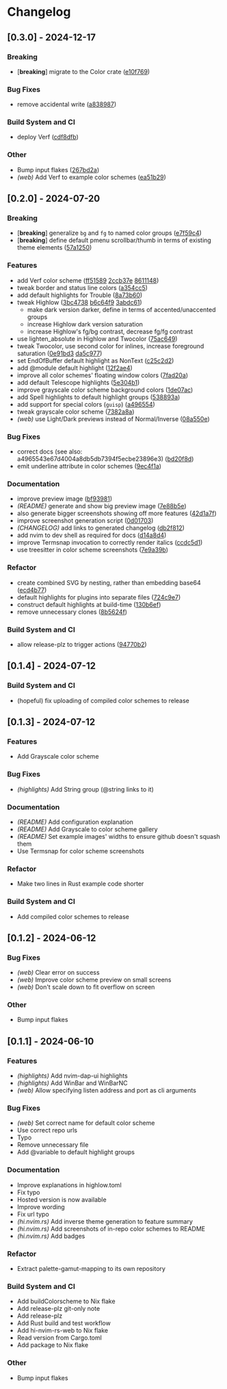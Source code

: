 # Changelog

## [0.3.0] - 2024-12-17

### Breaking
- [**breaking**] migrate to the Color crate
([e10f769](https://github.com/tomcur/hi-nvim-rs/commit/e10f769acb39e2dad285fa7891567bf98e03eed1))


### Bug Fixes
- remove accidental write
([a838987](https://github.com/tomcur/hi-nvim-rs/commit/a83898785473bf1a5bfb2f376fe47c606b03659d))


### Build System and CI
- deploy Verf
([cdf8dfb](https://github.com/tomcur/hi-nvim-rs/commit/cdf8dfb5a4c1aa8b8531d87e212ac129b5f69e81))


### Other
- Bump input flakes
([267bd2a](https://github.com/tomcur/hi-nvim-rs/commit/267bd2a50bdf1f8708a34cd7c2d3a50cd2b29519))
- *(web)* Add Verf to example color schemes
([ea51b29](https://github.com/tomcur/hi-nvim-rs/commit/ea51b29e53c79a168720f66d7c99e087a0723289))


## [0.2.0] - 2024-07-20

### Breaking
- [**breaking**] generalize `bg` and `fg` to named color groups
([e7f59c4](https://github.com/tomcur/hi-nvim-rs/commit/e7f59c42dd9ef8f28f8318bca74d6c8c30dad0cf))
- [**breaking**] define default pmenu scrollbar/thumb in terms of existing theme elements
([57a1250](https://github.com/tomcur/hi-nvim-rs/commit/57a1250da619fcce9796725d42e39bf4cb005ade))


### Features
- add Verf color scheme
([ff51589](https://github.com/tomcur/hi-nvim-rs/commit/ff51589823a87f7ff302ce43d3333e62d15062da) [2ccb37e](https://github.com/tomcur/hi-nvim-rs/commit/2ccb37e9d86ecad09dcf3129c4d2f8f913520a7e) [8611148](https://github.com/tomcur/hi-nvim-rs/commit/8611148ebd8d4a51a8e55f4b8e533a41eef875de))
- tweak border and status line colors
([a354cc5](https://github.com/tomcur/hi-nvim-rs/commit/a354cc5615aa63670320081fc8f06e10f973e1b0))
- add default highlights for Trouble
([8a73b60](https://github.com/tomcur/hi-nvim-rs/commit/8a73b608b1ce38cf98e385e14dc0f0bd1c68431e))
- tweak Highlow ([3bc4738](https://github.com/tomcur/hi-nvim-rs/commit/3bc473876a4aa9a8a26067cb094ad983b31160e6) [b6c64f9](https://github.com/tomcur/hi-nvim-rs/commit/b6c64f9a8f3fa89e674af63305669611e0c42a51) [3abdc61](https://github.com/tomcur/hi-nvim-rs/commit/3abdc619776712e33cfdacf9c500304fc39c1a01))
  - make dark version darker, define in terms of accented/unaccented groups
  - increase Highlow dark version saturation
  - increase Highlow's fg/bg contrast, decrease fg/fg contrast
- use lighten_absolute in Highlow and Twocolor
([75ac649](https://github.com/tomcur/hi-nvim-rs/commit/75ac649c70b020148d76199e7670e86a6e8d0098))
- tweak Twocolor, use second color for inlines, increase foreground saturation ([0e91bd3](https://github.com/tomcur/hi-nvim-rs/commit/0e91bd34f59aebab1dfc3e01aae5c14df6e0cf64) [da5c977](https://github.com/tomcur/hi-nvim-rs/commit/da5c97730d8be113756fd0c9486bf97516c2ae64))
- set EndOfBuffer default highlight as NonText
([c25c2d2](https://github.com/tomcur/hi-nvim-rs/commit/c25c2d20f99dc77d055a03b8e79f9f441217afb9))
- add @module default highlight
([12f2ae4](https://github.com/tomcur/hi-nvim-rs/commit/12f2ae4136a3f7e4d5c4a94407d3457c6309f08e))
- improve all color schemes' floating window colors
([7fad20a](https://github.com/tomcur/hi-nvim-rs/commit/7fad20a197adee88cdd21030ca1887c30479f158))
- add default Telescope highlights
([5e304b1](https://github.com/tomcur/hi-nvim-rs/commit/5e304b144e08a8f64667141872153d49170869dc))
- improve grayscale color scheme background colors
([1de07ac](https://github.com/tomcur/hi-nvim-rs/commit/1de07acd56d4b0511ea1683ce0da2b43079fb2f3))
- add Spell highlights to default highlight groups
([538893a](https://github.com/tomcur/hi-nvim-rs/commit/538893a88b039605bdca7604a220b6190db38fb6))
- add support for special colors (`guisp`)
([a496554](https://github.com/tomcur/hi-nvim-rs/commit/a4965543e67d4004a8db5db7394f5ecbe23896e3))
- tweak grayscale color scheme
([7382a8a](https://github.com/tomcur/hi-nvim-rs/commit/7382a8ad48e9f83bfc8967ba419096a705b68729))
- *(web)* use Light/Dark previews instead of Normal/Inverse
([08a550e](https://github.com/tomcur/hi-nvim-rs/commit/08a550e9f77fb2a3abe328dac9801d3bf616ea10))


### Bug Fixes
- correct docs (see also: a4965543e67d4004a8db5db7394f5ecbe23896e3)
([bd20f8d](https://github.com/tomcur/hi-nvim-rs/commit/bd20f8dac6a96373214c66dd6482574dd9761876))
- emit underline attribute in color schemes
([9ec4f1a](https://github.com/tomcur/hi-nvim-rs/commit/9ec4f1ad54562548978bf05b3e8fc7df95ed8b42))


### Documentation
- improve preview image
([bf93981](https://github.com/tomcur/hi-nvim-rs/commit/bf93981fda77371b36243796fc0c4fdc569bedbb))
- *(README)* generate and show big preview image
([7e88b5e](https://github.com/tomcur/hi-nvim-rs/commit/7e88b5e0e1dcea2ce6d85c216a5c6fe59848e88e))
- also generate bigger screenshots showing off more features
([42d1a7f](https://github.com/tomcur/hi-nvim-rs/commit/42d1a7f3635ea87510dacc084b77c859b1291911))
- improve screenshot generation script
([0d01703](https://github.com/tomcur/hi-nvim-rs/commit/0d017034c43108d96795690bc506c83affc395be))
- *(CHANGELOG)* add links to generated changelog
([db2f812](https://github.com/tomcur/hi-nvim-rs/commit/db2f812b30faf1b450775c11a7afa7d3c6f7da5b))
- add nvim to dev shell as required for docs
([d14a8d4](https://github.com/tomcur/hi-nvim-rs/commit/d14a8d45df7deef2842ae6aeb4e5dcc5235dffdd))
- improve Termsnap invocation to correctly render italics
([ccdc5d1](https://github.com/tomcur/hi-nvim-rs/commit/ccdc5d1d61806f4cefc6953264afc7d856fb3510))
- use treesitter in color scheme screenshots
([7e9a39b](https://github.com/tomcur/hi-nvim-rs/commit/7e9a39b2cc6aaa20137d35852b2cfa5010948707))


### Refactor
- create combined SVG by nesting, rather than embedding base64
([ecd4b77](https://github.com/tomcur/hi-nvim-rs/commit/ecd4b77dc543896d97c93d56e8d359af99303a7e))
- default highlights for plugins into separate files
([724c9e7](https://github.com/tomcur/hi-nvim-rs/commit/724c9e730ba19617f8946194a2037c1bf09de0ec))
- construct default highlights at build-time
([130b6ef](https://github.com/tomcur/hi-nvim-rs/commit/130b6ef71b73bffca936ab3a000d6c4bf65c225d))
- remove unnecessary clones
([8b5624f](https://github.com/tomcur/hi-nvim-rs/commit/8b5624f9183540ea2af41377bbcade29a02b16d5))


### Build System and CI
- allow release-plz to trigger actions
([94770b2](https://github.com/tomcur/hi-nvim-rs/commit/94770b275fc2c8759c633ed9a6d92da50ff8f742))


## [0.1.4] - 2024-07-12

### Build System and CI

- (hopeful) fix uploading of compiled color schemes to release

## [0.1.3] - 2024-07-12

### Features

- Add Grayscale color scheme

### Bug Fixes

- *(highlights)* Add String group (@string links to it)

### Documentation

- *(README)* Add configuration explanation
- *(README)* Add Grayscale to color scheme gallery
- *(README)* Set example images' widths to ensure github doesn't squash them
- Use Termsnap for color scheme screenshots

### Refactor

- Make two lines in Rust example code shorter

### Build System and CI

- Add compiled color schemes to release

## [0.1.2] - 2024-06-12

### Bug Fixes

- *(web)* Clear error on success
- *(web)* Improve color scheme preview on small screens
- *(web)* Don't scale down to fit overflow on screen

### Other

- Bump input flakes

## [0.1.1] - 2024-06-10

### Features

- *(highlights)* Add nvim-dap-ui highlights
- *(highlights)* Add WinBar and WinBarNC
- *(web)* Allow specifying listen address and port as cli arguments

### Bug Fixes

- *(web)* Set correct name for default color scheme
- Use correct repo urls
- Typo
- Remove unnecessary file
- Add @variable to default highlight groups

### Documentation

- Improve explanations in highlow.toml
- Fix typo
- Hosted version is now available
- Improve wording
- Fix url typo
- *(hi.nvim.rs)* Add inverse theme generation to feature summary
- *(hi.nvim.rs)* Add screenshots of in-repo color schemes to README
- *(hi.nvim.rs)* Add badges

### Refactor

- Extract palette-gamut-mapping to its own repository

### Build System and CI

- Add buildColorscheme to Nix flake
- Add release-plz git-only note
- Add release-plz
- Add Rust build and test workflow
- Add hi-nvim-rs-web to Nix flake
- Read version from Cargo.toml
- Add package to Nix flake

### Other

- Bump input flakes

